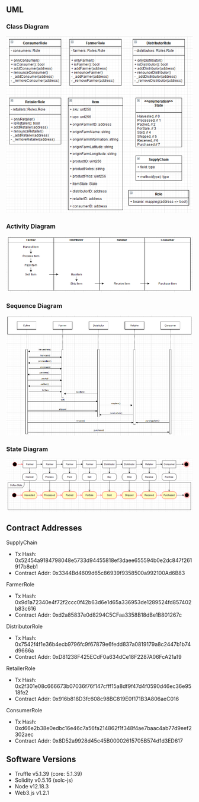 ## UML

### Class Diagram

![Class Diagram](images/uml_diagrams/class_diagram.png)

### Activity Diagram

![Activity Diagram](images/uml_diagrams/activity_diagram.png)

### Sequence Diagram

![Sequence Diagram](images/uml_diagrams/sequence_diagram.png)

### State Diagram

![State Diagram](images/uml_diagrams/state_diagram.png)

## Contract Addresses

SupplyChain

-   Tx Hash: 0x52454a9184798048e5733d94455818ef3daee655594b0e2dc847f261917b8eb1
-   Contract Addr: 0x3344Bd4609d65c86939f9358500a992100Ad6B83

FarmerRole

-   Tx Hash: 0x9d1a72340e4f72f2ccc0f42b63d6e1d65a336953de1289524fd857402b83c616
-   Contract Addr: 0xd2a85837e0d8294C5CFaa3358B18dBe1B801267c

DistributorRole

-   Tx Hash: 0x7542f4f1e36b4ecb9796fc9f67879e6fedd837a0819179a8c2447b1b74d9666a
-   Contract Addr: 0xD81238F425ECdF0a634dCe18F2287A06FcA21a19

RetailerRole

-   Tx Hash: 0x2f301e08c666673b07036f76f147cfff15a8df9f47d4f0590d46ec36e9518fe2
-   Contract Addr: 0x916b818D3fc608c98BC819E0f171B3A806aeC016

ConsumerRole

-   Tx Hash: 0xd66e2b38e0edbc16e46c7a56fa214862f1f348f4ae7baac4ab77d9eef2302aec
-   Contract Addr: 0x8D52a9928d45c45B00002615705B574d1d3ED617

## Software Versions

-   Truffle v5.1.39 (core: 5.1.39)
-   Solidity v0.5.16 (solc-js)
-   Node v12.18.3
-   Web3.js v1.2.1
